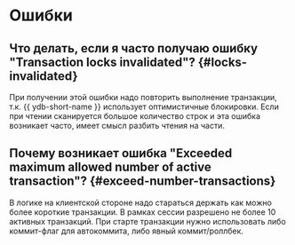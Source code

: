 # Ошибки

## Что делать, если я часто получаю ошибку "Transaction locks invalidated"? {#locks-invalidated}

При получении этой ошибки надо повторить выполнение транзакции, т.к. {{ ydb-short-name }} использует оптимистичные блокировки. Если при чтении сканируется большое количество строк и эта ошибка возникает часто, имеет смысл разбить чтения на части.

## Почему возникает ошибка "Exceeded maximum allowed number of active transaction"? {#exceed-number-transactions}

В логике на клиентской стороне надо стараться держать как можно более короткие транзакции.
В рамках сессии разрешено не более 10 активных транзакций. При старте транзакции нужно использовать либо коммит-флаг для автокоммита, либо явный коммит/роллбек.